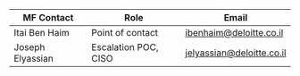 
|MF Contact|Role |  Email|
|--|--|--|
| Itai Ben Haim | Point of contact |  <ibenhaim@deloitte.co.il>
|Joseph Elyassian  | Escalation POC,  CISO | jelyassian@deloitte.co.il |
